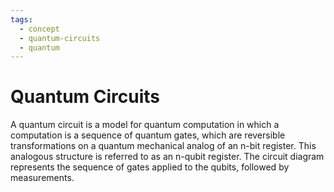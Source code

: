 ```yaml
---
tags:
  - concept
  - quantum-circuits
  - quantum
---
```

# Quantum Circuits

A quantum circuit is a model for quantum computation in which a computation is a sequence of quantum gates, which are reversible transformations on a quantum mechanical analog of an n-bit register. This analogous structure is referred to as an n-qubit register. The circuit diagram represents the sequence of gates applied to the qubits, followed by measurements.
